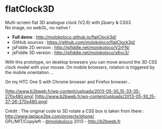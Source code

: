 flatClock3D
===========

Mutli-screen flat 3D analogue clock (V2.6) with jQuery & CSS3  
No image, no webGL, no native !  

- **Full demo** : http://molokoloco.github.io/flatClock3d/
- GitHub sources : https://github.com/molokoloco/flatClock3d/
- jsFiddle 2D version :  http://jsfiddle.net/molokoloco/V2rFN/
- jsFiddle 3D version :  http://jsfiddle.net/molokoloco/x6yc3/
 
With this prototype,  on desktop browsers you can move around  the 3D CSS clock model with your mouse. On mobile browsers, rotation is triggered by the mobile orientation …
 
On my HTC One S with Chrome browser and Firefox browser…
 
[http://www.b2bweb.fr/wp-content/uploads/2013-05-30_15-33-35-270x480.png] 
[http://www.b2bweb.fr/wp-content/uploads/2013-05-30_15-37-26-270x480.png] 
 
Crédit : The original code to 3D rotate a CSS box is taken from there : http://www.laplace2be.com/projects/phone/   
GPL/MIT/Copyleft - [@molokoloco](https://twitter.com/#!/molokoloco/) 2013 - <http://b2bweb.fr>

